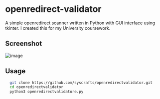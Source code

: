 # openredirect-validator
A simple openredirect scanner written in Python with GUI interface using tkinter.
I created this for my University coursework.

## Screenshot
![image](https://github.com/user-attachments/assets/38fb2c5b-44c9-4fff-869c-09649270ab7e)

## Usage
```bash
  git clone https://github.com/syscrafts/openredirectvalidator.git
  cd openredirectvalidator
  python3 openredirectvalidatore.py
```
